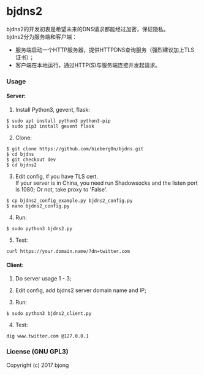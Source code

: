 # bjdns2

bjdns2的开发初衷是希望未来的DNS请求都能经过加密，保证隐私。  
bjdns2分为服务端和客户端：  
* 服务端启动一个HTTP服务器，提供HTTPDNS查询服务（强烈建议加上TLS证书）；
* 客户端在本地运行，通过HTTP(S)与服务端连接并发起请求。  

### Usage  
#### Server:
1. Install Python3, gevent, flask:
```
$ sudo apt install python3 python3-pip
$ sudo pip3 install gevent flask
```
2. Clone:
```
$ git clone https://github.com/bieberg0n/bjdns.git
$ cd bjdns
$ git checkout dev
$ cd bjdns2
```

3. Edit config, if you have TLS cert.  
If your server is in China, you need run Shadowsocks and the listen port is 1080; Or not, take proxy to 'False'.
```
$ cp bjdns2_config_example.py bjdns2_config.py
$ nano bjdns2_config.py
```

4. Run:
```
$ sudo python3 bjdns2.py
```

5. Test:
```
curl https://your.domain.name/?dn=twitter.com
```

#### Client:
1. Do server usage 1 - 3;

2. Edit config, add bjdns2 server domain name and IP;

3. Run:
```
$ sudo python3 bjdns2_client.py
```

4. Test:
```
dig www.twitter.com @127.0.0.1
```

### License (GNU GPL3)  
Copyright (c) 2017 bjong
